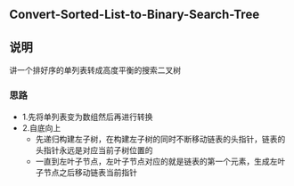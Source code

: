 ## Convert-Sorted-List-to-Binary-Search-Tree

## 说明
讲一个排好序的单列表转成高度平衡的搜索二叉树

### 思路

* 1.先将单列表变为数组然后再进行转换
* 2.自底向上
	* 先递归构建左子树，在构建左子树的同时不断移动链表的头指针，链表的头指针永远是对应当前子树位置的
	* 一直到左叶子节点，左叶子节点对应的就是链表的第一个元素，生成左叶子节点之后移动链表当前指针